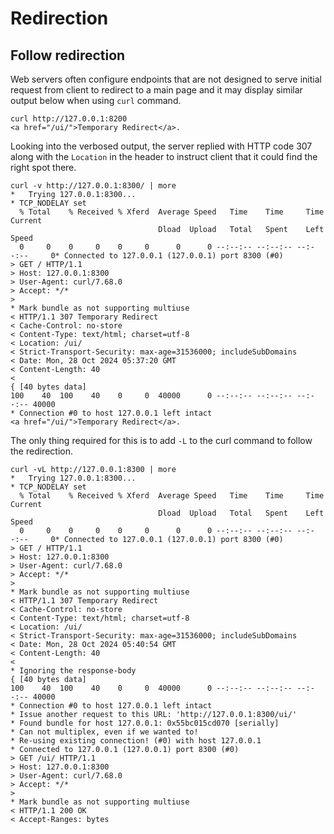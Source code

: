 # Redirection

## Follow redirection

Web servers often configure endpoints that are not designed to serve initial request from client to redirect to a main page and it may display similar output below when using `curl` command. 

```
curl http://127.0.0.1:8200
<a href="/ui/">Temporary Redirect</a>.
```

Looking into the verbosed output, the server replied with HTTP code 307 along with the `Location` in the header to instruct client that it could find the right spot there.

```
curl -v http://127.0.0.1:8300/ | more
*   Trying 127.0.0.1:8300...
* TCP_NODELAY set
  % Total    % Received % Xferd  Average Speed   Time    Time     Time  Current
                                 Dload  Upload   Total   Spent    Left  Speed
  0     0    0     0    0     0      0      0 --:--:-- --:--:-- --:--:--     0* Connected to 127.0.0.1 (127.0.0.1) port 8300 (#0)
> GET / HTTP/1.1
> Host: 127.0.0.1:8300
> User-Agent: curl/7.68.0
> Accept: */*
> 
* Mark bundle as not supporting multiuse
< HTTP/1.1 307 Temporary Redirect
< Cache-Control: no-store
< Content-Type: text/html; charset=utf-8
< Location: /ui/
< Strict-Transport-Security: max-age=31536000; includeSubDomains
< Date: Mon, 28 Oct 2024 05:37:20 GMT
< Content-Length: 40
< 
{ [40 bytes data]
100    40  100    40    0     0  40000      0 --:--:-- --:--:-- --:--:-- 40000
* Connection #0 to host 127.0.0.1 left intact
<a href="/ui/">Temporary Redirect</a>.
```

The only thing required for this is to add `-L` to the curl command to follow the redirection.

```
curl -vL http://127.0.0.1:8300 | more
*   Trying 127.0.0.1:8300...
* TCP_NODELAY set
  % Total    % Received % Xferd  Average Speed   Time    Time     Time  Current
                                 Dload  Upload   Total   Spent    Left  Speed
  0     0    0     0    0     0      0      0 --:--:-- --:--:-- --:--:--     0* Connected to 127.0.0.1 (127.0.0.1) port 8300 (#0)
> GET / HTTP/1.1
> Host: 127.0.0.1:8300
> User-Agent: curl/7.68.0
> Accept: */*
> 
* Mark bundle as not supporting multiuse
< HTTP/1.1 307 Temporary Redirect
< Cache-Control: no-store
< Content-Type: text/html; charset=utf-8
< Location: /ui/
< Strict-Transport-Security: max-age=31536000; includeSubDomains
< Date: Mon, 28 Oct 2024 05:40:54 GMT
< Content-Length: 40
< 
* Ignoring the response-body
{ [40 bytes data]
100    40  100    40    0     0  40000      0 --:--:-- --:--:-- --:--:-- 40000
* Connection #0 to host 127.0.0.1 left intact
* Issue another request to this URL: 'http://127.0.0.1:8300/ui/'
* Found bundle for host 127.0.0.1: 0x55bc015cd070 [serially]
* Can not multiplex, even if we wanted to!
* Re-using existing connection! (#0) with host 127.0.0.1
* Connected to 127.0.0.1 (127.0.0.1) port 8300 (#0)
> GET /ui/ HTTP/1.1
> Host: 127.0.0.1:8300
> User-Agent: curl/7.68.0
> Accept: */*
> 
* Mark bundle as not supporting multiuse
< HTTP/1.1 200 OK
< Accept-Ranges: bytes
```
